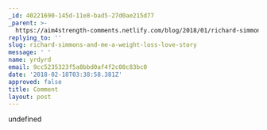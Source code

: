 ```yaml
---
_id: 40221690-145d-11e8-bad5-27d0ae215d77
_parent: >-
  https://aim4strength-comments.netlify.com/blog/2018/01/richard-simmons-and-me-a-weight-loss-love-story/
replying_to: ''
slug: richard-simmons-and-me-a-weight-loss-love-story
message: ' '
name: yrdyrd
email: 9cc5235323f5a8bbd0af4f2c08c83bc0
date: '2018-02-18T03:38:58.381Z'
approved: false
title: Comment
layout: post
---
```

undefined

